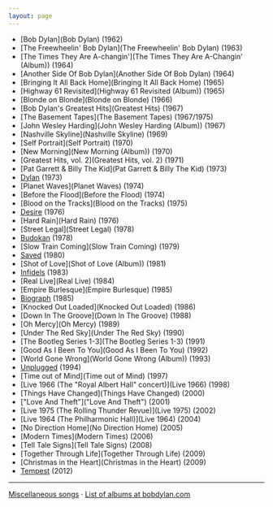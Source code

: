 ```yaml
---
layout: page
---
```


-   [Bob Dylan](Bob Dylan) (1962)
-   [The Freewheelin' Bob Dylan](The Freewheelin' Bob Dylan)
    (1963)
-   [The Times They Are
    A-changin'](The Times They Are A-Changin' (Album)) (1964)
-   [Another Side Of Bob Dylan](Another Side Of Bob Dylan)
    (1964)
-   [Bringing It All Back Home](Bringing It All Back Home)
    (1965)
-   [Highway 61 Revisited](Highway 61 Revisited (Album))
    (1965)
-   [Blonde on Blonde](Blonde on Blonde) (1966)
-   [Bob Dylan's Greatest Hits](Greatest Hits) (1967)
-   [The Basement Tapes](The Basement Tapes) (1967/1975)
-   [John Wesley Harding](John Wesley Harding (Album)) (1967)
-   [Nashville Skyline](Nashville Skyline) (1969)
-   [Self Portrait](Self Portrait) (1970)
-   [New Morning](New Morning (Album)) (1970)
-   [Greatest Hits, vol. 2](Greatest Hits, vol. 2) (1971)
-   [Pat Garrett & Billy The
    Kid](Pat Garrett & Billy The Kid) (1973)
-   [Dylan](Dylan) (1973)
-   [Planet Waves](Planet Waves) (1974)
-   [Before the Flood](Before the Flood) (1974)
-   [Blood on the Tracks](Blood on the Tracks) (1975)
-   [Desire](Desire) (1976)
-   [Hard Rain](Hard Rain) (1976)
-   [Street Legal](Street Legal) (1978)
-   [Budokan](Budokan) (1978)
-   [Slow Train Coming](Slow Train Coming) (1979)
-   [Saved](Saved (Album)) (1980)
-   [Shot of Love](Shot of Love (Album)) (1981)
-   [Infidels](Infidels) (1983)
-   [Real Live](Real Live) (1984)
-   [Empire Burlesque](Empire Burlesque) (1985)
-   [Biograph](Biograph) (1985)
-   [Knocked Out Loaded](Knocked Out Loaded) (1986)
-   [Down In The Groove](Down In The Groove) (1988)
-   [Oh Mercy](Oh Mercy) (1989)
-   [Under The Red Sky](Under The Red Sky) (1990)
-   [The Bootleg Series 1-3](The Bootleg Series 1-3) (1991)
-   [Good As I Been To You](Good As I Been To You) (1992)
-   [World Gone Wrong](World Gone Wrong (Album)) (1993)
-   [Unplugged](Unplugged) (1994)
-   [Time out of Mind](Time out of Mind) (1997)
-   [Live 1966 (The "Royal Albert Hall" concert)](Live 1966)
    (1998)
-   [Things Have Changed](Things Have Changed) (2000)
-   ["Love And Theft"]("Love And Theft") (2001)
-   [Live 1975 (The Rolling Thunder Revue)](Live 1975) (2002)
-   [Live 1964 (The Philharmonic Hall)](Live 1964) (2004)
-   [No Direction Home](No Direction Home) (2005)
-   [Modern Times](Modern Times) (2006)
-   [Tell Tale Signs](Tell Tale Signs) (2008)
-   [Together Through Life](Together Through Life) (2009)
-   [Christmas in the Heart](Christmas in the Heart) (2009)
-   [Tempest](Tempest (Album)) (2012)

* * * * *

[Miscellaneous songs](Miscellaneous) &middot; [List of albums at bobdylan.com](http://www.bobdylan.com/albums/)
